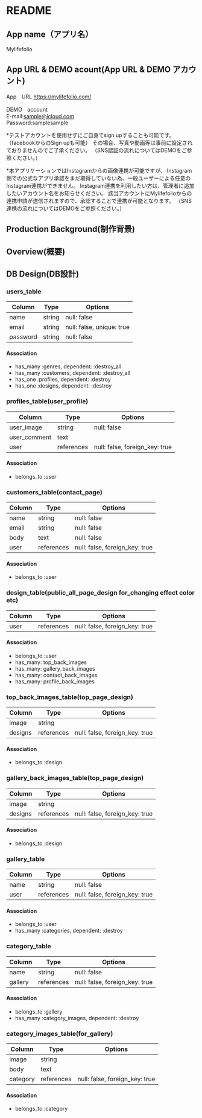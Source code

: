 # README

## App name（アプリ名）
Mylifefolio

## App URL & DEMO acount(App URL & DEMO アカウント)

App　URL
https://mylifefolio.com/

DEMO　account  
E-mail:sample@icloud.com  
Password:samplesample  

*テストアカウントを使用せずにご自身でsign upすることも可能です。（facebookからのSign upも可能）
 その場合、写真や動画等は事前に設定されておりませんのでご了承ください。
 （SNS認証の流れについてはDEMOをご参照ください。）
 
*本アプリケーションではInstagramからの画像連携が可能ですが、
 Instagram側での公式なアプリ承認をまだ取得していない為、一般ユーザーによる任意のInstagram連携ができません。
 Instagram連携を利用したい方は、管理者に追加したいアカウント名をお知らせください。
 該当アカウントにMylifefolioからの連携申請が送信されますので、承認することで連携が可能となります。
 （SNS連携の流れについてはDEMOをご参照ください。）

## Production Background(制作背景)

## Overview(概要)



## DB Design(DB設計)
### users_table

|Column|Type|Options|
|------|----|-------|
|name|string|null: false|
|email|string|null: false, unique: true|
|password|string|null: false|

#### Association
- has_many :genres, dependent: :destroy_all
- has_many :customers, dependent: :destroy_all
- has_one :profiles, dependent: :destroy
- has_one :designs, dependent: :destroy

### profiles_table(user_profile)
|Column|Type|Options|
|------|----|-------|
|user_image|string|null: false|
|user_comment|text||
|user|references|null: false, foreign_key: true|

#### Association
- belongs_to :user

### customers_table(contact_page)
|Column|Type|Options|
|------|----|-------|
|name|string|null: false|
|email|string|null: false|
|body|text|null: false|
|user|references|null: false, foreign_key: true|

#### Association
- belongs_to :user

### design_table(public_all_page_design for_changing effect color etc)
|Column|Type|Options|
|------|----|-------|
|user|references|null: false, foreign_key: true|

#### Association
- belongs_to :user
- has_many: top_back_images
- has_many: gallery_back_images
- has_many: contact_back_images
- has_many: profile_back_images

### top_back_images_table(top_page_design)
|Column|Type|Options|
|------|----|-------|
|image|string||
|designs|references|null: false, foreign_key: true|

#### Association
- belongs_to :design

### gallery_back_images_table(top_page_design)
|Column|Type|Options|
|------|----|-------|
|image|string||
|designs|references|null: false, foreign_key: true|

#### Association
- belongs_to :design


### gallery_table
|Column|Type|Options|
|------|----|-------|
|name|string|null: false|
|user|references|null: false, foreign_key: true|

#### Association
- belongs_to :user
- has_many :categories, dependent: :destroy

### category_table
|Column|Type|Options|
|------|----|-------|
|name|string|null: false|
|gallery|references|null: false, foreign_key: true|

#### Association
- belongs_to :gallery
- has_many :category_images, dependent: :destroy

### category_images_table(for_gallery)
|Column|Type|Options|
|------|----|-------|
|image|string||
|body|text||
|category|references|null: false, foreign_key: true|

#### Association
- belongs_to :category
